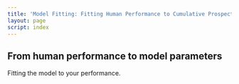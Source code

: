 ```yaml
---
title: 'Model Fitting: Fitting Human Performance to Cumulative Prospect Theory'
layout: page
script: index
---
```


## From human performance to model parameters

Fitting the model to your performance.

<cpt-example-human>
  <decision-control trials="10" run pause reset></decision-control>
  <decision-task trials="10"></decision-task>
  <decision-response interactive trial feedback="outcome" payoff="both"></decision-response>
  <cpt-probability></cpt-probability>
  <cpt-value></cpt-value>
  <decision-space point="rest" alpha="1" lambda="1" gamma="1"></decision-space>
  <cpt-fit></cpt-fit>
<!--
  <cpt-calculation numeric interactive></cpt-calculation>
  <cpt-space></cpt-space>
 -->
</cpt-example-human>
